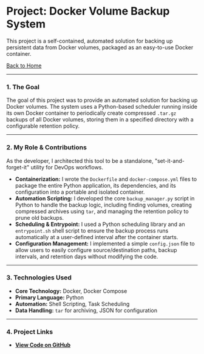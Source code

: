 # Project: Docker Volume Backup System

This project is a self-contained, automated solution for backing up persistent data from Docker volumes, packaged as an easy-to-use Docker container.

[Back to Home](./index.md)

---

### 1. The Goal
The goal of this project was to provide an automated solution for backing up Docker volumes. The system uses a Python-based scheduler running inside its own Docker container to periodically create compressed `.tar.gz` backups of all Docker volumes, storing them in a specified directory with a configurable retention policy.

---

### 2. My Role & Contributions
As the developer, I architected this tool to be a standalone, "set-it-and-forget-it" utility for DevOps workflows.

* **Containerization:** I wrote the `Dockerfile` and `docker-compose.yml` files to package the entire Python application, its dependencies, and its configuration into a portable and isolated container.
* **Automation Scripting:** I developed the core `backup_manager.py` script in Python to handle the backup logic, including finding volumes, creating compressed archives using `tar`, and managing the retention policy to prune old backups.
* **Scheduling & Entrypoint:** I used a Python scheduling library and an `entrypoint.sh` shell script to ensure the backup process runs automatically at a user-defined interval after the container starts.
* **Configuration Management:** I implemented a simple `config.json` file to allow users to easily configure source/destination paths, backup intervals, and retention days without modifying the code.

---

### 3. Technologies Used
* **Core Technology:** Docker, Docker Compose
* **Primary Language:** Python
* **Automation:** Shell Scripting, Task Scheduling
* **Data Handling:** `tar` for archiving, JSON for configuration

---

### 4. Project Links
* **[View Code on GitHub](https://github.com/githubabhay2003/Docker-volume-backup-system)**
